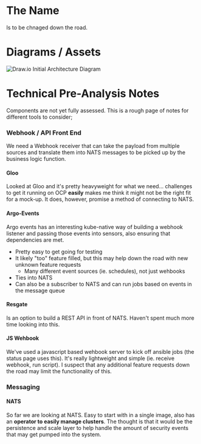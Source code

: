 # The Name
Is to be chnaged down the road. 


# Diagrams / Assets
![Draw.io Initial Architecture Diagram](https://drive.google.com/file/d/1tMS2AXWfBy4oQ6eWhOS7ByuPrN2LJznF/view?usp=sharing)


# Technical Pre-Analysis Notes
Components are not yet fully assessed. This is a rough page of notes for different tools to consider; 

### Webhook / API Front End
We need a Webhook receiver that can take the payload from multiple sources and translate them into NATS messages to be picked up by the business logic function. 

#### Gloo
Looked at Gloo and it's pretty heavyweight for what we need... challenges to get it running on OCP **easily** makes me think it might not be the right fit for a mock-up. It does, however, promise a method of connecting to NATS.

#### Argo-Events
Argo events has an interesting kube-native way of building a webhook listener and passing those events into sensors, also ensuring that dependencies are met. 
- Pretty easy to get going for testing
- It likely "too" feature filled, but this may help down the road with new unknown feature requests
  - Many different event sources (ie. schedules), not just wehbooks
- Ties into NATS 
- Can also be a subscriber to NATS and can run jobs based on events in the message queue

#### Resgate
Is an option to build a REST API in front of NATS. Haven't spent much more time looking into this. 

#### JS Wehbook
We've used a javascript based wehbook server to kick off ansible jobs (the status page uses this). It's really lightweight and simple (ie. receive webhook, run script). I suspect that any additional feature requests down the road may limit the functionality of this. 

### Messaging

#### NATS
So far we are looking at NATS. Easy to start with in a single image, also has an **operator to easily manage clusters**. The thought is that it would be the persistence and scale layer to help handle the amount of security events that may get pumped into the system. 



